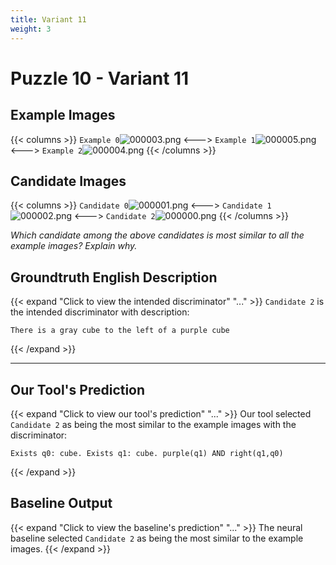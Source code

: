 ```yaml
---
title: Variant 11
weight: 3
---
```


# Puzzle 10 - Variant 11

## Example Images
{{< columns >}}
`Example 0`![000003.png](/clevr-variants/alternate-color/fovariant-11/render/images/CLEVR_val_000003.png)
<--->
`Example 1`![000005.png](/clevr-variants/alternate-color/fovariant-11/render/images/CLEVR_val_000005.png)
<--->
`Example 2`![000004.png](/clevr-variants/alternate-color/fovariant-11/render/images/CLEVR_val_000004.png)
{{< /columns >}}

## Candidate Images
{{< columns >}}
`Candidate 0`![000001.png](/clevr-variants/alternate-color/fovariant-11/render/images/CLEVR_val_000001.png)
<--->
`Candidate 1`![000002.png](/clevr-variants/alternate-color/fovariant-11/render/images/CLEVR_val_000002.png)
<--->
`Candidate 2`![000000.png](/clevr-variants/alternate-color/fovariant-11/render/images/CLEVR_val_000000.png)
{{< /columns >}}

*Which candidate among the above candidates is most similar to all the example images? Explain why.*

## Groundtruth English Description

{{< expand "Click to view the intended discriminator" "..." >}}
`Candidate 2` is the intended discriminator with description:
```plaintext 
There is a gray cube to the left of a purple cube
```
{{< /expand >}}

---



## Our Tool's Prediction

{{< expand "Click to view our tool's prediction" "..." >}}
Our tool selected `Candidate 2` as being the most similar to the example images with the discriminator:
```plaintext
Exists q0: cube. Exists q1: cube. purple(q1) AND right(q1,q0)
```
{{< /expand >}}



## Baseline Output

{{< expand "Click to view the baseline's prediction" "..." >}}
The neural baseline selected `Candidate 2` as being the most similar to the example images.
{{< /expand >}}

